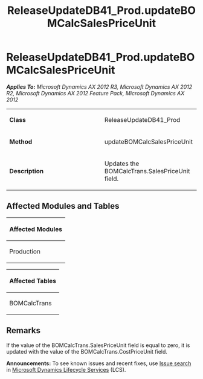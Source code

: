 ﻿---
title: ReleaseUpdateDB41_Prod.updateBOMCalcSalesPriceUnit
TOCTitle: ReleaseUpdateDB41_Prod.updateBOMCalcSalesPriceUnit
ms:assetid: f3b30113-74e5-f5e0-4729-3689c264d841
ms:mtpsurl: https://msdn.microsoft.com/en-us/library/JJ737491(v=AX.60)
ms:contentKeyID: 49712185
ms.date: 05/18/2015
mtps_version: v=AX.60
---

# ReleaseUpdateDB41\_Prod.updateBOMCalcSalesPriceUnit 


_**Applies To:** Microsoft Dynamics AX 2012 R3, Microsoft Dynamics AX 2012 R2, Microsoft Dynamics AX 2012 Feature Pack, Microsoft Dynamics AX 2012_

<table>
<colgroup>
<col style="width: 50%" />
<col style="width: 50%" />
</colgroup>
<tbody>
<tr class="odd">
<td><p><strong>Class</strong></p></td>
<td><p>ReleaseUpdateDB41_Prod</p></td>
</tr>
<tr class="even">
<td><p><strong>Method</strong></p></td>
<td><p>updateBOMCalcSalesPriceUnit</p></td>
</tr>
<tr class="odd">
<td><p><strong>Description</strong></p></td>
<td><p>Updates the BOMCalcTrans.SalesPriceUnit field.</p></td>
</tr>
</tbody>
</table>


## Affected Modules and Tables

<table>
<colgroup>
<col style="width: 100%" />
</colgroup>
<thead>
<tr class="header">
<th><p>Affected Modules</p></th>
</tr>
</thead>
<tbody>
<tr class="odd">
<td><p>Production</p></td>
</tr>
</tbody>
</table>


<table>
<colgroup>
<col style="width: 100%" />
</colgroup>
<thead>
<tr class="header">
<th><p>Affected Tables</p></th>
</tr>
</thead>
<tbody>
<tr class="odd">
<td><p>BOMCalcTrans</p></td>
</tr>
</tbody>
</table>


## Remarks

If the value of the BOMCalcTrans.SalesPriceUnit field is equal to zero, it is updated with the value of the BOMCalcTrans.CostPriceUnit field.

  
**Announcements:** To see known issues and recent fixes, use [Issue search](http://go.microsoft.com/fwlink/?linkid=389258) in [Microsoft Dynamics Lifecycle Services](http://go.microsoft.com/fwlink/?linkid=306505) (LCS).

